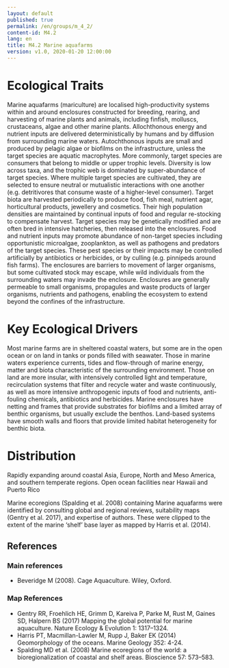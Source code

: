 ```yaml
---
layout: default
published: true
permalink: /en/groups/m_4_2/
content-id: M4.2
lang: en
title: M4.2 Marine aquafarms
version: v1.0, 2020-01-20 12:00:00
---
```

# Ecological Traits

Marine aquafarms (mariculture) are localised high-productivity systems within and around enclosures constructed for breeding, rearing, and harvesting of marine plants and animals, including finfish, molluscs, crustaceans, algae and other marine plants. Allochthonous energy and nutrient inputs are delivered deterministically by humans and by diffusion from surrounding marine waters. Autochthonous inputs are small and produced by pelagic algae or biofilms on the infrastructure, unless the target species are aquatic macrophytes. More commonly, target species are consumers that belong to middle or upper trophic levels. Diversity is low across taxa, and the trophic web is dominated by super-abundance of target species. Where multiple target species are cultivated, they are selected to ensure neutral or mutualistic interactions with one another (e.g. detritivores that consume waste of a higher-level consumer). Target biota are harvested periodically to produce food, fish meal, nutrient agar, horticultural products, jewellery and cosmetics.  Their high population densities are maintained by continual inputs of food and regular re-stocking to compensate harvest. Target species may be genetically modified and are often bred in intensive hatcheries, then released into the enclosures. Food and nutrient inputs may promote abundance of non-target species including opportunistic microalgae, zooplankton, as well as pathogens and predators of the target species. These pest species or their impacts may be controlled artificially by antibiotics or herbicides, or by culling (e.g. pinnipeds around fish farms). The enclosures are barriers to movement of larger organisms, but some cultivated stock may escape, while wild individuals from the surrounding waters may invade the enclosure. Enclosures are generally permeable to small organisms, propagules and waste products of larger organisms, nutrients and pathogens, enabling the ecosystem to extend beyond the confines of the infrastructure.

# Key Ecological Drivers

Most marine farms are in sheltered coastal waters, but some are in the open ocean or on land in tanks or ponds filled with seawater. Those in marine waters experience currents, tides and flow-through of marine energy, matter and biota characteristic of the surrounding environment. Those on land are more insular, with intensively controlled light and temperature, recirculation systems that filter and recycle water and waste continuously, as well as more intensive anthropogenic inputs of food and nutrients, anti-fouling chemicals, antibiotics and herbicides. Marine enclosures have netting and frames that provide substrates for biofilms and a limited array of benthic organisms, but usually exclude the benthos. Land-based systems have smooth walls and floors that provide limited habitat heterogeneity for benthic biota.

# Distribution

Rapidly expanding around coastal Asia, Europe, North and Meso America, and southern temperate regions. Open ocean facilities near Hawaii and Puerto Rico

Marine ecoregions (Spalding et al. 2008) containing Marine aquafarms were identified by consulting global and regional reviews, suitability maps (Gentry et al. 2017), and expertise of authors. These were clipped to the extent of the marine ‘shelf’ base layer as mapped by Harris et al. (2014).

## References
### Main references
* Beveridge M (2008). Cage Aquaculture. Wiley, Oxford.
### Map References
* Gentry RR, Froehlich HE, Grimm D, Kareiva P, Parke M, Rust M, Gaines SD, Halpern BS (2017) Mapping the global potential for marine aquaculture. Nature Ecology & Evolution 1: 1317–1324.
* Harris PT, Macmillan-Lawler M, Rupp J, Baker EK (2014) Geomorphology of the oceans. Marine Geology 352: 4-24.
* Spalding MD et al. (2008) Marine ecoregions of the world: a bioregionalization of coastal and shelf areas. Bioscience 57: 573–583.
